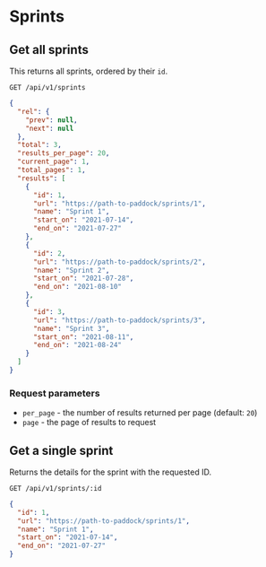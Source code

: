 # Sprints

## Get all sprints

This returns all sprints, ordered by their `id`.

```
GET /api/v1/sprints
```

```json
{
  "rel": {
    "prev": null,
    "next": null
  },
  "total": 3,
  "results_per_page": 20,
  "current_page": 1,
  "total_pages": 1,
  "results": [
    {
      "id": 1,
      "url": "https://path-to-paddock/sprints/1",
      "name": "Sprint 1",
      "start_on": "2021-07-14",
      "end_on": "2021-07-27"
    },
    {
      "id": 2,
      "url": "https://path-to-paddock/sprints/2",
      "name": "Sprint 2",
      "start_on": "2021-07-28",
      "end_on": "2021-08-10"
    },
    {
      "id": 3,
      "url": "https://path-to-paddock/sprints/3",
      "name": "Sprint 3",
      "start_on": "2021-08-11",
      "end_on": "2021-08-24"
    }
  ]
}
```

### Request parameters

* `per_page` - the number of results returned per page (default: `20`)
* `page` - the page of results to request


## Get a single sprint

Returns the details for the sprint with the requested ID.

```
GET /api/v1/sprints/:id
```

```json
{
  "id": 1,
  "url": "https://path-to-paddock/sprints/1",
  "name": "Sprint 1",
  "start_on": "2021-07-14",
  "end_on": "2021-07-27"
}
```

